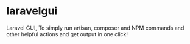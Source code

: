 # laravelgui
Laravel GUI, To simply run artisan, composer and NPM commands and other helpful actions and get output in one click!
